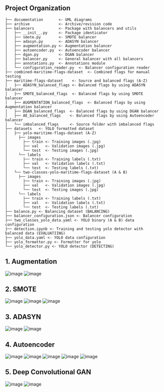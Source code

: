 ## Project Organization

```
├── documentation       <- UML diagrams
├── archive             <- Archive/revision code
├── balancers           <- Package with balancers and utils
│   ├── __init__.py     <- Package identicator
│   ├── smote.py        <- SMOTE balancer
│   ├── adasyn.py       <- ADASYN balancer
│   ├── augmentation.py <- Augmentation balancer
│   ├── autoencoder.py  <- Autoencoder balancer
│   ├── dgan.py         <- DGAN balancer
│   ├── balancer.py     <- General balancer with all balancers
│   ├── annotations.py  <- Annotations module
│   └── configuration_reader.py  <- Balancer configuration reader
├── combined-maritime-flags-dataset  <- Combined flags for manual testing
├── maritime-flags-dataset    <- Source and balanced flags (A-Z)
│   ├── ADASYN_balanced_flags <- Balanced flags by using ADASYN balancer
│   ├── SMOTE_balanced_flags  <- Balanced flags by using SMOTE balancer
│   ├── AUGMENTATION_balanced_flags  <- Balanced flags by using Augmentation balancer
│   ├── DGAN_balanced_flags  <- Balanced flags by using DGAN balancer
│   ├── AE_balanced_flags    <- Balanced flags by using Autoencoder balancer
│   └── imbalanced_flags     <- Source folder with imbalanced flags
├── datasets   <- YOLO formatted dataset
│   ├── yolo-maritime-flags-dataset (A-Z)
│     ├── images
│       ├── train <- Training images (.jpg)
│       ├── val   <- Validation images (.jpg)
│       └── test  <- Testing images (.jpg)
│     └── labels
│       ├── train <- Training labels (.txt)
│       ├── val   <- Validation labels (.txt)
│       └── test  <- Testing labels (.txt)
│   └── two-classes-yolo-maritime-flags-dataset (A & B)
│     ├── images
│       ├── train <- Training images (.jpg)
│       ├── val   <- Validation images (.jpg)
│       └── test  <- Testing images (.jpg)
│     └── labels
│       ├── train <- Training labels (.txt)
│       ├── val   <- Validation labels (.txt)
│       └── test  <- Testing labels (.txt)
├── balance.py <- Balancing dataset (BALANCING)
├── balancer_configuration.json <- Balancer configuration
├── two_classes_yolo_data.yaml <- YOLO binary (A & B) data configuration
├── detection.ipynb <- Training and testing yolo detector with balanced data (EVALUATIING)
├── yolo_data.yaml <- YOLO data configuration
├── yolo_formatter.py <- Formatter for yolo
└── yolo_detector.py <- YOLO detector (DETECTING)
```

## 1. Augmentation
![image](https://github.com/user-attachments/assets/d97ffb0f-f56e-499f-a6a3-c141c7b9d27c)
![image](https://github.com/user-attachments/assets/ab7e208d-e907-4bf0-bcef-4ce9a17d9e74)

## 2. SMOTE
![image](https://github.com/user-attachments/assets/4ae01470-abc5-45e3-a9cb-3f26f25d7564)
![image](https://github.com/user-attachments/assets/07576e54-dd8e-4abf-b47a-6e9fcb605eb4)
![image](https://github.com/user-attachments/assets/3491bfce-3665-4768-b996-18ceb3701a62)

## 3. ADASYN
![image](https://github.com/user-attachments/assets/7585f729-a99f-4d8a-9101-82c781084a5b)
![image](https://github.com/user-attachments/assets/5f49fd46-6bf3-4dc9-ab10-b8c242cbe11b)

## 4. Autoencoder
![image](https://github.com/user-attachments/assets/d7c0f3cf-1b1d-4e40-ba8b-7067285a9b03)
![image](https://github.com/user-attachments/assets/a258c8e6-738a-4f49-83a9-551c0e417edd)
![image](https://github.com/user-attachments/assets/e1b2da08-eef8-42b9-8601-4f2be1fe45a7)
![image](https://github.com/user-attachments/assets/fa11a4cf-65f0-4c4a-8154-30b7e946c234)
![image](https://github.com/user-attachments/assets/983a0fb4-e56b-4d4d-8cfa-05634f8ae479)

## 5. Deep Convolutional GAN
![image](https://github.com/user-attachments/assets/627426ed-7030-46e5-b0e3-4a4a6dfb9237)
![image](https://github.com/user-attachments/assets/eb4c63a1-5853-4534-adba-d06291a44dfd)
